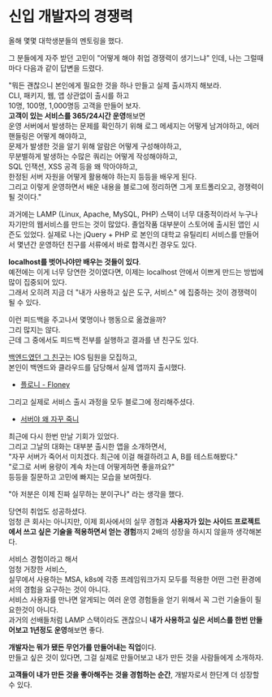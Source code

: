 # 신입 개발자의 경쟁력

올해 몇몇 대학생분들의 멘토링을 했다.  
  
그 분들에게 자주 받던 고민이 "어떻게 해야 취업 경쟁력이 생기느냐" 인데,
나는 그럴때마다 다음과 같이 답변을 드렸다.  
   
"뭐든 괜찮으니 본인에게 필요한 것을 하나 만들고 실제 출시까지 해보라.  
CLI, 패키지, 웹, 앱 상관없이 출시를 하고  
10명, 100명, 1,000명등 고객을 만들어 보자.    
**고객이 있는 서비스를 365/24시간 운영**해보면  
운영 서버에서 발생하는 문제를 확인하기 위해 로그 메세지는 어떻게 남겨야하고,
에러 핸들링은 어떻게 해야하고,  
문제가 발생한 것을 알기 위해 알람은 어떻게 구성해야하고,  
무분별하게 발생하는 수많은 쿼리는 어떻게 작성해야하고,  
SQL 인잭션, XSS 공격 등을 왜 막아야하고,  
한정된 서버 자원을 어떻게 활용해야 하는지 등등을 배우게 된다.  
그리고 이렇게 운영하면서 배운 내용을 블로그에 정리하면 그게 포트폴리오고, 경쟁력이 될 것이다." 
  
과거에는 LAMP (Linux, Apache, MySQL, PHP) 스택이 너무 대중적이라서 누구나 자기만의 웹서비스를 만드는 것이 많았다.
졸업작품 대부분이 스토어에 출시된 앱인 시즌도 있었다.
실제로 나는 jQuery + PHP 로 본인의 대학교 유틸리티 서비스를 만들어서 몇년간 운영하던 친구를 서류에서 바로 합격시킨 경우도 있다.  
  
**localhost를 벗어나야만 배우는 것들이 있다**.  
예전에는 이게 너무 당연한 것이였다면, 이제는 localhost 안에서 이쁘게 만드는 방법에 많이 집중되어 있다.  
그래서 오히려 지금 더 "내가 사용하고 싶은 도구, 서비스" 에 집중하는 것이 경쟁력이 될 수 있다.
 
이런 피드백을 주고나서 몇명이나 행동으로 옮겼을까?  
그리 많지는 않다.  
근데 그 중에서도 피드백 전부를 실행하고 결과를 낸 친구도 있다.  
  
[백엔드였던 그 친구](https://www.rallit.com/hub/resumes/136304/%EA%B9%80%EC%84%B1%EC%9C%A4)는 IOS 팀원을 모집하고,  
본인이 백엔드와 클라우드를 담당해서 실제 앱까지 출시했다.

- [플로니 - Floney](https://apps.apple.com/us/app/%ED%94%8C%EB%A1%9C%EB%8B%88-floney/id6462989500)

그리고 실제로 서비스 출시 과정을 모두 블로그에 정리해주셨다.

- [서버야 왜 자꾸 죽니](https://sienna1022.tistory.com/entry/%ED%94%8C%EB%A1%9C%EB%8B%88-%EC%84%9C%EB%B2%84%EC%95%BC-%EC%99%9C-%EC%9E%90%EA%BE%B8-%EC%A3%BD%EB%8B%88)

최근에 다시 한번 만날 기회가 있었다.  
그리고 그날의 대화는 대부분 출시한 앱을 소개하면서,  
"자꾸 서버가 죽어서 미치겠다. 최근에 이걸 해결하려고 A, B를 테스트해봤다."  
"로그로 서버 용량이 계속 차는데 어떻게하면 좋을까요?"  
등등을 질문하고 고민에 빠지는 모습을 보여줬다.  
  
"아 저분은 이제 진짜 실무하는 분이구나" 라는 생각을 했다.  

당연히 취업도 성공하셨다.    
엄청 큰 회사는 아니지만,
이제 회사에서의 실무 경험과 **사용자가 있는 사이드 프로젝트에서 쓰고 싶은 기술을 적용하면서 얻는 경험**까지 2배의 성장을 하시지 않을까 생각해본다.  
  
서비스 경험이라고 해서   
엄청 거창한 서비스,  
실무에서 사용하는 MSA, k8s에 각종 프레임워크가지 모두를 적용한 어떤 그런 환경에서의 경험을 요구하는 것이 아니다.  
서비스 사용자를 만나면 알게되는 여러 운영 경험들을 얻기 위해서 꼭 그런 기술들이 필요한것이 아니다.  
과거의 선배들처럼 LAMP 스택이라도 괜찮으니 **내가 사용하고 싶은 서비스를 한번 만들어보고 1년정도 운영**해보면 좋다.  
  
**개발자는 뭐가 됐든 무언가를 만들어내는 직업**이다.  
만들고 싶은 것이 있다면, 그걸 실제로 만들어보고 내가 만든 것을 사람들에게 소개하자.  
  
**고객들이 내가 만든 것을 좋아해주는 것을 경험하는 순간**,  개발자로서 한단계 더 성장할 수 있다.